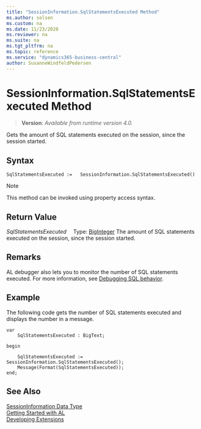 ```yaml
---
title: "SessionInformation.SqlStatementsExecuted Method"
ms.author: solsen
ms.custom: na
ms.date: 11/23/2020
ms.reviewer: na
ms.suite: na
ms.tgt_pltfrm: na
ms.topic: reference
ms.service: "dynamics365-business-central"
author: SusanneWindfeldPedersen
---
```

[//]: # (START>DO_NOT_EDIT)
[//]: # (IMPORTANT:Do not edit any of the content between here and the END>DO_NOT_EDIT.)
[//]: # (Any modifications should be made in the .xml files in the ModernDev repo.)
# SessionInformation.SqlStatementsExecuted Method
> **Version**: _Available from runtime version 4.0._

Gets the amount of SQL statements executed on the session, since the session started.


## Syntax
```
SqlStatementsExecuted :=   SessionInformation.SqlStatementsExecuted()
```
> [!NOTE]
> This method can be invoked using property access syntax.


## Return Value
*SqlStatementsExecuted*
&emsp;Type: [BigInteger](../biginteger/biginteger-data-type.md)
The amount of SQL statements executed on the session, since the session started.


[//]: # (IMPORTANT: END>DO_NOT_EDIT)

## Remarks

AL debugger also lets you to monitor the number of SQL statements executed. For more information, see [Debugging SQL behavior](../../devenv-debugging.md#DebugSQL).

## Example

The following code gets the number of SQL statements executed and displays the number in a message.

```al
var
    SqlStatementsExecuted : BigText;

begin

    SqlStatementsExecuted := SessionInformation.SqlStatementsExecuted();
    Message(Format(SqlStatementsExecuted));
end;
```

## See Also

[SessionInformation Data Type](sessioninformation-data-type.md)  
[Getting Started with AL](../../devenv-get-started.md)  
[Developing Extensions](../../devenv-dev-overview.md)
